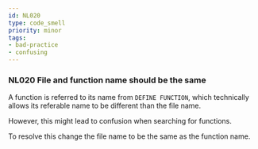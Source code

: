 ```yaml
---
id: NL020
type: code_smell
priority: minor
tags:
- bad-practice 
- confusing 
---
```


### NL020 File and function name should be the same
A function is referred to its name from `DEFINE FUNCTION`, which technically allows its referable name to be different than the file name.

However, this might lead to confusion when searching for functions.

To resolve this change the file name to be the same as the function name.
